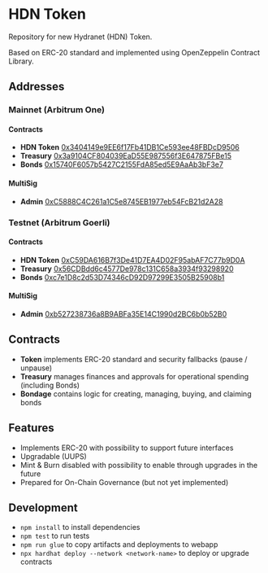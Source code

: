 # HDN Token
Repository for new Hydranet (HDN) Token.

Based on ERC-20 standard and implemented using OpenZeppelin Contract Library.

## Addresses
### Mainnet (Arbitrum One)
#### Contracts
* **HDN Token** [0x3404149e9EE6f17Fb41DB1Ce593ee48FBDcD9506](https://arbiscan.io/address/0x3404149e9EE6f17Fb41DB1Ce593ee48FBDcD9506)
* **Treasury** [0x3a9104CF804039EaD55E987556f3E647875FBe15](https://arbiscan.io/address/0x3a9104CF804039EaD55E987556f3E647875FBe15)
* **Bonds** [0x15740F6057b5427C2155FdA85ed5E9AaAb3bF3e7](https://arbiscan.io/address/0x15740F6057b5427C2155FdA85ed5E9AaAb3bF3e7)

#### MultiSig
* **Admin** [0xC5888C4C261a1C5e8745EB1977eb54FcB21d2A28](https://arbiscan.io/address/0xC5888C4C261a1C5e8745EB1977eb54FcB21d2A28)

### Testnet (Arbitrum Goerli)
#### Contracts
* **HDN Token** [0xC59DA616B7f3De41D7EA4D02F95abAF7C77b9D0A](https://goerli.arbiscan.io/address/0xC59DA616B7f3De41D7EA4D02F95abAF7C77b9D0A)
* **Treasury** [0x56CDBdd6c4577De978c131C658a3934f93298920](https://goerli.arbiscan.io/address/0x56CDBdd6c4577De978c131C658a3934f93298920)
* **Bonds** [0xc7e1D8c2d53D74346cD92D97299E3505B25908b1](https://goerli.arbiscan.io/address/0xc7e1D8c2d53D74346cD92D97299E3505B25908b1)

#### MultiSig
* **Admin** [0xb527238736a8B9ABFa35E14C1990d2BC6b0b52B0](https://goerli.arbiscan.io/address/0xb527238736a8B9ABFa35E14C1990d2BC6b0b52B0)

## Contracts
* **Token** implements ERC-20 standard and security fallbacks (pause / unpause)
* **Treasury** manages finances and approvals for operational spending (including Bonds)
* **Bondage** contains logic for creating, managing, buying, and claiming bonds

## Features
* Implements ERC-20 with possibility to support future interfaces
* Upgradable (UUPS)
* Mint & Burn disabled with possibility to enable through upgrades in the future
* Prepared for On-Chain Governance (but not yet implemented)

## Development
* `npm install` to install dependencies
* `npm test` to run tests
* `npm run glue` to copy artifacts and deployments to webapp
* `npx hardhat deploy --network <network-name>` to deploy or upgrade contracts
